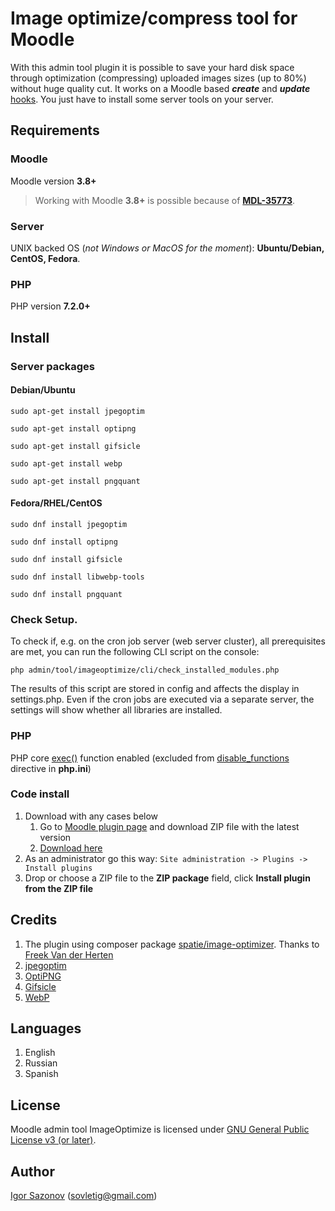 # Image optimize/compress tool for Moodle

With this admin tool plugin it is possible to save your hard disk space through optimization (compressing) uploaded images sizes (up to 80%) without huge quality cut. It works on a Moodle based ___create___ and ___update___ [hooks](https://docs.moodle.org/dev/Callbacks#Types_of_callbacks_in_Moodle). You just have to install some server tools on your server.

## Requirements

### Moodle

Moodle version **3.8+**

> Working with Moodle **3.8+** is possible because of **[MDL-35773](https://github.com/moodle/moodle/commit/94c71056a31327d6ef121ff7bb2a2cb15675b0c4#diff-c3687fe83effbd91c8bf18e648948632)**.

### Server

UNIX backed OS (_not Windows or MacOS for the moment_): **Ubuntu/Debian, CentOS, Fedora**.

### PHP

PHP version **7.2.0+**

## Install

### Server packages

#### Debian/Ubuntu

```$bash
sudo apt-get install jpegoptim

sudo apt-get install optipng

sudo apt-get install gifsicle

sudo apt-get install webp

sudo apt-get install pngquant
```

#### Fedora/RHEL/CentOS

```$bash
sudo dnf install jpegoptim

sudo dnf install optipng

sudo dnf install gifsicle

sudo dnf install libwebp-tools

sudo dnf install pngquant
```
### Check Setup.
To check if, e.g. on the cron job server (web server cluster), all prerequisites are met, you can run the following CLI script on the console:

```$bash
php admin/tool/imageoptimize/cli/check_installed_modules.php
``` 
The results of this script are stored in config and affects the display in settings.php. Even if the cron jobs are executed via a separate server, the settings will show whether all libraries are installed.

### PHP

PHP core [exec()](https://www.php.net/manual/en/function.exec.php) function enabled (excluded from [disable_functions](https://www.php.net/manual/en/ini.core.php#ini.disable-functions) directive in **php.ini**)

### Code install

1. Download with any cases below
    1. Go to [Moodle plugin page](https://moodle.org/plugins/tool_imageoptimize) and download ZIP file with the latest version
    2. [Download here](https://github.com/tigusigalpa/moodle-tool_imageoptimize/archive/master.zip)
2. As an administrator go this way: ```Site administration -> Plugins -> Install plugins```
3. Drop or choose a ZIP file to the **ZIP package** field, click **Install plugin from the ZIP file**

## Credits

1. The plugin using composer package [spatie/image-optimizer](https://github.com/spatie/image-optimizer). Thanks to [Freek Van der Herten](https://github.com/freekmurze)
2. [jpegoptim](http://freshmeat.sourceforge.net/projects/jpegoptim)
3. [OptiPNG](http://optipng.sourceforge.net/)
4. [Gifsicle](http://www.lcdf.org/gifsicle/)
5. [WebP](https://developers.google.com/speed/webp)

## Languages

1. English
2. Russian
3. Spanish

## License

Moodle admin tool ImageOptimize is licensed under [GNU General Public License v3 (or later)](https://www.gnu.org/licenses/gpl-3.0.en.html).

## Author

[Igor Sazonov](https://twitter.com/tigusigalpa) ([sovletig@gmail.com](mailto:sovletig@gmail.com))
